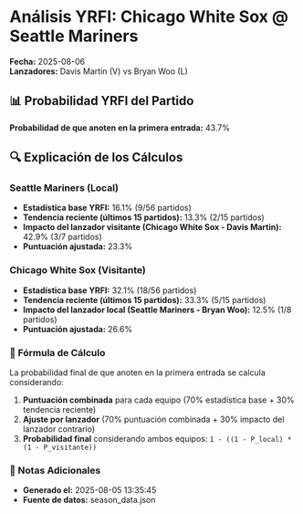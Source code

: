 # Análisis YRFI: Chicago White Sox @ Seattle Mariners

**Fecha:** 2025-08-06  
**Lanzadores:** Davis Martin (V) vs Bryan Woo (L)

## 📊 Probabilidad YRFI del Partido

**Probabilidad de que anoten en la primera entrada:** 43.7%

## 🔍 Explicación de los Cálculos

### Seattle Mariners (Local)
- **Estadística base YRFI:** 16.1% (9/56 partidos)
- **Tendencia reciente (últimos 15 partidos):** 13.3% (2/15 partidos)
- **Impacto del lanzador visitante (Chicago White Sox - Davis Martin):** 42.9% (3/7 partidos)
- **Puntuación ajustada:** 23.3%

### Chicago White Sox (Visitante)
- **Estadística base YRFI:** 32.1% (18/56 partidos)
- **Tendencia reciente (últimos 15 partidos):** 33.3% (5/15 partidos)
- **Impacto del lanzador local (Seattle Mariners - Bryan Woo):** 12.5% (1/8 partidos)
- **Puntuación ajustada:** 26.6%

### 📝 Fórmula de Cálculo

La probabilidad final de que anoten en la primera entrada se calcula considerando:
1. **Puntuación combinada** para cada equipo (70% estadística base + 30% tendencia reciente)
2. **Ajuste por lanzador** (70% puntuación combinada + 30% impacto del lanzador contrario)
3. **Probabilidad final** considerando ambos equipos: `1 - ((1 - P_local) * (1 - P_visitante))`

### 📌 Notas Adicionales

- **Generado el:** 2025-08-05 13:35:45
- **Fuente de datos:** season_data.json
